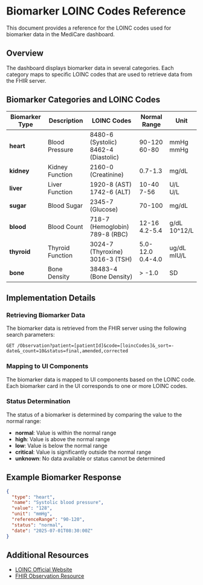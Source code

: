 # Biomarker LOINC Codes Reference

This document provides a reference for the LOINC codes used for biomarker data in the MediCare dashboard.

## Overview

The dashboard displays biomarker data in several categories. Each category maps to specific LOINC codes that are used to retrieve data from the FHIR server.

## Biomarker Categories and LOINC Codes

| Biomarker Type | Description | LOINC Codes | Normal Range | Unit |
|---------------|-------------|-------------|--------------|------|
| **heart** | Blood Pressure | 8480-6 (Systolic)<br>8462-4 (Diastolic) | 90-120<br>60-80 | mmHg<br>mmHg |
| **kidney** | Kidney Function | 2160-0 (Creatinine) | 0.7-1.3 | mg/dL |
| **liver** | Liver Function | 1920-8 (AST)<br>1742-6 (ALT) | 10-40<br>7-56 | U/L<br>U/L |
| **sugar** | Blood Sugar | 2345-7 (Glucose) | 70-100 | mg/dL |
| **blood** | Blood Count | 718-7 (Hemoglobin)<br>789-8 (RBC) | 12-16<br>4.2-5.4 | g/dL<br>10^12/L |
| **thyroid** | Thyroid Function | 3024-7 (Thyroxine)<br>3016-3 (TSH) | 5.0-12.0<br>0.4-4.0 | ug/dL<br>mIU/L |
| **bone** | Bone Density | 38483-4 (Bone Density) | > -1.0 | SD |

## Implementation Details

### Retrieving Biomarker Data

The biomarker data is retrieved from the FHIR server using the following search parameters:

```
GET /Observation?patient=[patientId]&code=[loincCodes]&_sort=-date&_count=10&status=final,amended,corrected
```

### Mapping to UI Components

The biomarker data is mapped to UI components based on the LOINC code. Each biomarker card in the UI corresponds to one or more LOINC codes.

### Status Determination

The status of a biomarker is determined by comparing the value to the normal range:

- **normal**: Value is within the normal range
- **high**: Value is above the normal range
- **low**: Value is below the normal range
- **critical**: Value is significantly outside the normal range
- **unknown**: No data available or status cannot be determined

## Example Biomarker Response

```json
{
  "type": "heart",
  "name": "Systolic blood pressure",
  "value": "128",
  "unit": "mmHg",
  "referenceRange": "90-120",
  "status": "normal",
  "date": "2025-07-01T08:30:00Z"
}
```

## Additional Resources

- [LOINC Official Website](https://loinc.org/)
- [FHIR Observation Resource](https://www.hl7.org/fhir/observation.html) 